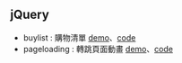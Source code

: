 ## jQuery
* buylist : 購物清單 [demo](https://lolo-12.github.io/jQuery/buylist/public/index.html)、[code](https://github.com/LoLo-12/jQuery/tree/master/buylist/public)
* pageloading : 轉跳頁面動畫 [demo](https://lolo-12.github.io/jQuery/pageloading/public/index.html)、[code](https://github.com/LoLo-12/jQuery/tree/master/pageloading/public)
